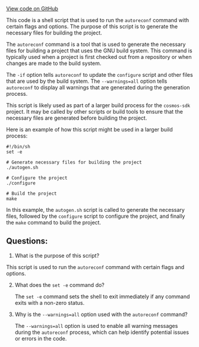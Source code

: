 [View code on GitHub](https://github.com/cosmos/cosmos-sdk.git/crypto/keys/secp256k1/internal/secp256k1/libsecp256k1/autogen.sh)

This code is a shell script that is used to run the `autoreconf` command with certain flags and options. The purpose of this script is to generate the necessary files for building the project. 

The `autoreconf` command is a tool that is used to generate the necessary files for building a project that uses the GNU build system. This command is typically used when a project is first checked out from a repository or when changes are made to the build system. 

The `-if` option tells `autoreconf` to update the `configure` script and other files that are used by the build system. The `--warnings=all` option tells `autoreconf` to display all warnings that are generated during the generation process. 

This script is likely used as part of a larger build process for the `cosmos-sdk` project. It may be called by other scripts or build tools to ensure that the necessary files are generated before building the project. 

Here is an example of how this script might be used in a larger build process:

```
#!/bin/sh
set -e

# Generate necessary files for building the project
./autogen.sh

# Configure the project
./configure

# Build the project
make
```

In this example, the `autogen.sh` script is called to generate the necessary files, followed by the `configure` script to configure the project, and finally the `make` command to build the project.
## Questions: 
 1. What is the purpose of this script?
   
   This script is used to run the `autoreconf` command with certain flags and options.

2. What does the `set -e` command do?
   
   The `set -e` command sets the shell to exit immediately if any command exits with a non-zero status.

3. Why is the `--warnings=all` option used with the `autoreconf` command?
   
   The `--warnings=all` option is used to enable all warning messages during the `autoreconf` process, which can help identify potential issues or errors in the code.